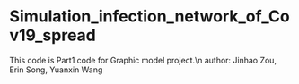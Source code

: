 # Simulation_infection_network_of_Cov19_spread
This code is Part1 code for Graphic model project.\n
author: Jinhao Zou, Erin Song, Yuanxin Wang
